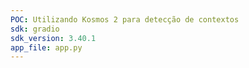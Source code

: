 ```yaml
---
POC: Utilizando Kosmos 2 para detecção de contextos
sdk: gradio
sdk_version: 3.40.1
app_file: app.py
---
```

